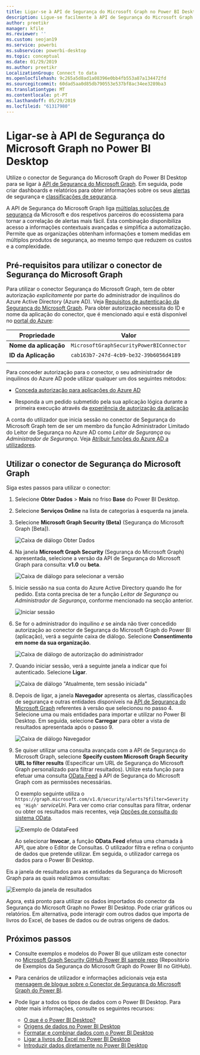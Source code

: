```yaml
---
title: Ligar-se à API de Segurança do Microsoft Graph no Power BI Desktop
description: Ligue-se facilmente à API de Segurança do Microsoft Graph no Power BI Desktop
author: preetikr
manager: kfile
ms.reviewer: ''
ms.custom: seojan19
ms.service: powerbi
ms.subservice: powerbi-desktop
ms.topic: conceptual
ms.date: 01/29/2019
ms.author: preetikr
LocalizationGroup: Connect to data
ms.openlocfilehash: 9c265a5d8ad1a08396e0bb4fb553a87a134472fd
ms.sourcegitcommit: 60dad5aa0d85db790553e537bf8ac34ee3289ba3
ms.translationtype: MT
ms.contentlocale: pt-PT
ms.lasthandoff: 05/29/2019
ms.locfileid: "61317980"
---
```

# <a name="connect-to-the-microsoft-graph-security-api-in-power-bi-desktop"></a>Ligar-se à API de Segurança do Microsoft Graph no Power BI Desktop

Utilize o conector de Segurança do Microsoft Graph do Power BI Desktop para se ligar à [API de Segurança do Microsoft Graph](https://aka.ms/graphsecuritydocs). Em seguida, pode criar dashboards e relatórios para obter informações sobre os seus [alertas](https://docs.microsoft.com/graph/api/resources/alert?view=graph-rest-1.0) de segurança e [classificações de segurança](https://docs.microsoft.com/graph/api/resources/securescores?view=graph-rest-beta).

A API de Segurança do Microsoft Graph liga [múltiplas soluções de segurança](https://aka.ms/graphsecurityalerts) da Microsoft e dos respetivos parceiros do ecossistema para tornar a correlação de alertas mais fácil. Esta combinação disponibiliza acesso a informações contextuais avançadas e simplifica a automatização. Permite que as organizações obtenham informações e tomem medidas em múltiplos produtos de segurança, ao mesmo tempo que reduzem os custos e a complexidade.

## <a name="prerequisites-to-use-the-microsoft-graph-security-connector"></a>Pré-requisitos para utilizar o conector de Segurança do Microsoft Graph

Para utilizar o conector Segurança do Microsoft Graph, tem de obter autorização *explicitamente* por parte do administrador de inquilinos do Azure Active Directory (Azure AD). Veja [Requisitos de autenticação da Segurança do Microsoft Graph](https://aka.ms/graphsecurityauth).
Para obter autorização necessita do ID e nome da aplicação do conector, que é mencionado aqui e está disponível no [portal do Azure](https://portal.azure.com):

| Propriedade | Valor |
|----------|-------|
| **Nome da aplicação** | `MicrosoftGraphSecurityPowerBIConnector` |
| **ID da Aplicação** | `cab163b7-247d-4cb9-be32-39b6056d4189` |
|||

Para conceder autorização para o conector, o seu administrador de inquilinos do Azure AD pode utilizar qualquer um dos seguintes métodos:

* [Conceda autorização para aplicações do Azure AD](https://docs.microsoft.com/azure/active-directory/develop/v2-permissions-and-consent)

* Responda a um pedido submetido pela sua aplicação lógica durante a primeira execução através da [experiência de autorização da aplicação](https://docs.microsoft.com/azure/active-directory/develop/application-consent-experience)
   
A conta do utilizador que inicia sessão no conector de Segurança do Microsoft Graph tem de ser um membro da função Administrador Limitado do Leitor de Segurança no Azure AD como *Leitor de Segurança* ou *Administrador de Segurança*. Veja [Atribuir funções do Azure AD a utilizadores](https://docs.microsoft.com/graph/security-authorization#assign-azure-ad-roles-to-users).

## <a name="using-the-microsoft-graph-security-connector"></a>Utilizar o conector de Segurança do Microsoft Graph

Siga estes passos para utilizar o conector:

1. Selecione **Obter Dados** > **Mais** no friso **Base** do Power BI Desktop.
2. Selecione **Serviços Online** na lista de categorias à esquerda na janela.
3. Selecione **Microsoft Graph Security (Beta)** (Segurança do Microsoft Graph [Beta]).

    ![Caixa de diálogo Obter Dados](media/desktop-connect-graph-security/GetData.PNG)
    
4. Na janela **Microsoft Graph Security** (Segurança do Microsoft Graph) apresentada, selecione a versão da API de Segurança do Microsoft Graph para consulta: **v1.0** ou **beta**.

    ![Caixa de diálogo para selecionar a versão](media/desktop-connect-graph-security/selectVersion.PNG)
    
5. Inicie sessão na sua conta do Azure Active Directory quando lhe for pedido. Esta conta precisa de ter a função *Leitor de Segurança* ou *Administrador de Segurança*, conforme mencionado na secção anterior.

    ![Iniciar sessão](media/desktop-connect-graph-security/SignIn.PNG) 
    
6. Se for o administrador do inquilino *e* se ainda não tiver concedido autorização ao conector de Segurança do Microsoft Graph do Power BI (aplicação), verá a seguinte caixa de diálogo. Selecione **Consentimento em nome da sua organização**.

    ![Caixa de diálogo de autorização do administrador](media/desktop-connect-graph-security/AdminConsent.PNG)
    
7. Quando iniciar sessão, verá a seguinte janela a indicar que foi autenticado. Selecione **Ligar**.

    ![Caixa de diálogo "Atualmente, tem sessão iniciada"](media/desktop-connect-graph-security/SignedIn.PNG)
    
8. Depois de ligar, a janela **Navegador** apresenta os alertas, classificações de segurança e outras entidades disponíveis na [API de Segurança do Microsoft Graph](https://aka.ms/graphsecuritydocs) referentes à versão que selecionou no passo 4. Selecione uma ou mais entidades para importar e utilizar no Power BI Desktop. Em seguida, selecione **Carregar** para obter a vista de resultados apresentada após o passo 9.

    ![Caixa de diálogo Navegador](media/desktop-connect-graph-security/NavTable.PNG)
    
9. Se quiser utilizar uma consulta avançada com a API de Segurança do Microsoft Graph, selecione **Specify custom Microsoft Graph Security URL to filter results** (Especificar um URL de Segurança do Microsoft Graph personalizado para filtrar resultados). Utilize esta função para efetuar uma consulta [OData.Feed](https://docs.microsoft.com/power-bi/desktop-connect-odata) à API de Segurança do Microsoft Graph com as permissões necessárias.

   O exemplo seguinte utiliza o `https://graph.microsoft.com/v1.0/security/alerts?$filter=Severity eq 'High'` *serviceUri*. Para ver como criar consultas para filtrar, ordenar ou obter os resultados mais recentes, veja [Opções de consulta do sistema OData](https://docs.microsoft.com/graph/query-parameters).

   ![Exemplo de OdataFeed](media/desktop-connect-graph-security/ODataFeed.PNG)
    
   Ao selecionar **Invocar**, a função **OData.Feed** efetua uma chamada à API, que abre o Editor de Consultas. O utilizador filtra e refina o conjunto de dados que pretende utilizar. Em seguida, o utilizador carrega os dados para o Power BI Desktop.

Eis a janela de resultados para as entidades da Segurança do Microsoft Graph para as quais realizámos consultas:

   ![Exemplo da janela de resultados](media/desktop-connect-graph-security/Result.PNG)
    

Agora, está pronto para utilizar os dados importados do conector da Segurança do Microsoft Graph no Power BI Desktop. Pode criar gráficos ou relatórios. Em alternativa, pode interagir com outros dados que importa de livros do Excel, de bases de dados ou de outras origens de dados.

## <a name="next-steps"></a>Próximos passos
* Consulte exemplos e modelos do Power BI que utilizam este conector no [Microsoft Graph Security GitHub Power BI sample repo](https://aka.ms/graphsecuritypowerbiconnectorsamples) (Repositório de Exemplos da Segurança do Microsoft Graph do Power BI no GitHub).

* Para cenários de utilizador e informações adicionais veja esta [mensagem de blogue sobre o Conector de Segurança do Microsoft Graph do Power BI](https://aka.ms/graphsecuritypowerbiconnectorblogpost).

* Pode ligar a todos os tipos de dados com o Power BI Desktop. Para obter mais informações, consulte os seguintes recursos:

    * [O que é o Power BI Desktop?](desktop-what-is-desktop.md)
    * [Origens de dados no Power BI Desktop](desktop-data-sources.md)
    * [Formatar e combinar dados com o Power BI Desktop](desktop-shape-and-combine-data.md)
    * [Ligar a livros do Excel no Power BI Desktop](desktop-connect-excel.md)
    * [Introduzir dados diretamente no Power BI Desktop](desktop-enter-data-directly-into-desktop.md)
